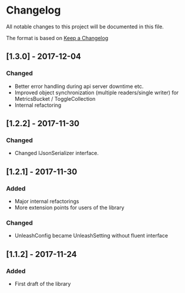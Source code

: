 # Changelog
All notable changes to this project will be documented in this file.

The format is based on [Keep a Changelog](http://keepachangelog.com/en/1.0.0/)
<!-- and this project adheres to [Semantic Versioning](http://semver.org/spec/v2.0.0.html). -->

## [1.3.0] - 2017-12-04
### Changed
- Better error handling during api server downtime etc.
- Improved object synchronization (multiple readers/single writer) for MetricsBucket / ToggleCollection
- Internal refactoring

## [1.2.2] - 2017-11-30
### Changed
- Changed IJsonSerializer interface.

## [1.2.1] - 2017-11-30
### Added
- Major internal refactorings
- More extension points for users of the library

### Changed
- UnleashConfig became UnleashSetting without fluent interface

## [1.1.2] - 2017-11-24
### Added
- First draft of the library


<!-- 
Types of changes:

Added - for new features.
Changed - for changes in existing functionality.
Deprecated - for soon-to-be removed features.
Removed - for now removed features.
Fixed - for any bug fixes.
Security - in case of vulnerabilities. 
-->
